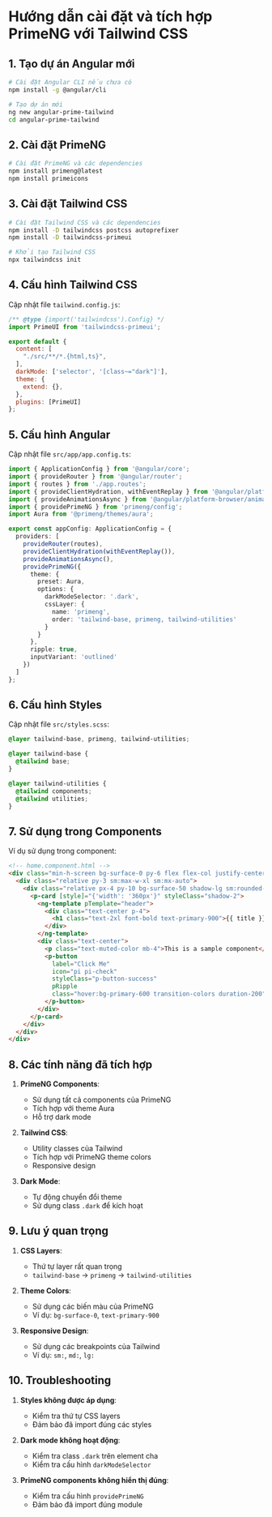 # Hướng dẫn cài đặt và tích hợp PrimeNG với Tailwind CSS

## 1. Tạo dự án Angular mới

```bash
# Cài đặt Angular CLI nếu chưa có
npm install -g @angular/cli

# Tạo dự án mới
ng new angular-prime-tailwind
cd angular-prime-tailwind
```

## 2. Cài đặt PrimeNG

```bash
# Cài đặt PrimeNG và các dependencies
npm install primeng@latest
npm install primeicons
```

## 3. Cài đặt Tailwind CSS

```bash
# Cài đặt Tailwind CSS và các dependencies
npm install -D tailwindcss postcss autoprefixer
npm install -D tailwindcss-primeui

# Khởi tạo Tailwind CSS
npx tailwindcss init
```

## 4. Cấu hình Tailwind CSS

Cập nhật file `tailwind.config.js`:

```javascript
/** @type {import('tailwindcss').Config} */
import PrimeUI from 'tailwindcss-primeui';

export default {
  content: [
    "./src/**/*.{html,ts}",
  ],
  darkMode: ['selector', '[class~="dark"]'],
  theme: {
    extend: {},
  },
  plugins: [PrimeUI]
};
```

## 5. Cấu hình Angular

Cập nhật file `src/app/app.config.ts`:

```typescript
import { ApplicationConfig } from '@angular/core';
import { provideRouter } from '@angular/router';
import { routes } from './app.routes';
import { provideClientHydration, withEventReplay } from '@angular/platform-browser';
import { provideAnimationsAsync } from '@angular/platform-browser/animations/async';
import { providePrimeNG } from 'primeng/config';
import Aura from '@primeng/themes/aura';

export const appConfig: ApplicationConfig = {
  providers: [
    provideRouter(routes),
    provideClientHydration(withEventReplay()),
    provideAnimationsAsync(),
    providePrimeNG({
      theme: {
        preset: Aura,
        options: {
          darkModeSelector: '.dark',
          cssLayer: {
            name: 'primeng',
            order: 'tailwind-base, primeng, tailwind-utilities'
          }
        }
      },
      ripple: true,
      inputVariant: 'outlined'
    })
  ]
};
```

## 6. Cấu hình Styles

Cập nhật file `src/styles.scss`:

```scss
@layer tailwind-base, primeng, tailwind-utilities;

@layer tailwind-base {
  @tailwind base;
}

@layer tailwind-utilities {
  @tailwind components;
  @tailwind utilities;
}
```

## 7. Sử dụng trong Components

Ví dụ sử dụng trong component:

```html
<!-- home.component.html -->
<div class="min-h-screen bg-surface-0 py-6 flex flex-col justify-center sm:py-12">
  <div class="relative py-3 sm:max-w-xl sm:mx-auto">
    <div class="relative px-4 py-10 bg-surface-50 shadow-lg sm:rounded-3xl sm:p-20">
      <p-card [style]="{'width': '360px'}" styleClass="shadow-2">
        <ng-template pTemplate="header">
          <div class="text-center p-4">
            <h1 class="text-2xl font-bold text-primary-900">{{ title }}</h1>
          </div>
        </ng-template>
        <div class="text-center">
          <p class="text-muted-color mb-4">This is a sample component</p>
          <p-button 
            label="Click Me" 
            icon="pi pi-check" 
            styleClass="p-button-success" 
            pRipple
            class="hover:bg-primary-600 transition-colors duration-200">
          </p-button>
        </div>
      </p-card>
    </div>
  </div>
</div>
```

## 8. Các tính năng đã tích hợp

1. **PrimeNG Components**:
   - Sử dụng tất cả components của PrimeNG
   - Tích hợp với theme Aura
   - Hỗ trợ dark mode

2. **Tailwind CSS**:
   - Utility classes của Tailwind
   - Tích hợp với PrimeNG theme colors
   - Responsive design

3. **Dark Mode**:
   - Tự động chuyển đổi theme
   - Sử dụng class `.dark` để kích hoạt

## 9. Lưu ý quan trọng

1. **CSS Layers**:
   - Thứ tự layer rất quan trọng
   - `tailwind-base` -> `primeng` -> `tailwind-utilities`

2. **Theme Colors**:
   - Sử dụng các biến màu của PrimeNG
   - Ví dụ: `bg-surface-0`, `text-primary-900`

3. **Responsive Design**:
   - Sử dụng các breakpoints của Tailwind
   - Ví dụ: `sm:`, `md:`, `lg:`

## 10. Troubleshooting

1. **Styles không được áp dụng**:
   - Kiểm tra thứ tự CSS layers
   - Đảm bảo đã import đúng các styles

2. **Dark mode không hoạt động**:
   - Kiểm tra class `.dark` trên element cha
   - Kiểm tra cấu hình `darkModeSelector`

3. **PrimeNG components không hiển thị đúng**:
   - Kiểm tra cấu hình `providePrimeNG`
   - Đảm bảo đã import đúng module 